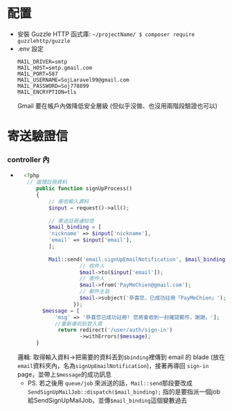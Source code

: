# 配置
- 安裝 Guzzle HTTP 函式庫: `~/projectName/ $ composer require guzzlehttp/guzzle`
- .env 設定
    ```
    MAIL_DRIVER=smtp
    MAIL_HOST=smtp.gmail.com
    MAIL_PORT=587
    MAIL_USERNAME=SojLaravel99@gmail.com
    MAIL_PASSWORD=Soj778899
    MAIL_ENCRYPTION=tls
    ```
    Gmail 要在帳戶內做降低安全層級 (但似乎沒做、也沒用兩階段驗證也可以)
    
# 寄送驗證信
### controller 內
- ```php
    <?php
     // 處理註冊資料
        public function signUpProcess()
        {
            // 接收輸入資料
            $input = request()->all();
         
            // 寄送註冊通知信
            $mail_binding = [
            'nickname' => $input['nickname'],
            'email' => $input['email'],
            ];
          
            Mail::send('email.signUpEmailNotification', $mail_binding, function($mail) use ($input){
                      // 收件人
                      $mail->to($input['email']);
                      // 寄件人
                      $mail->from('PayMeChien@gmail.com');
                      // 郵件主旨
                      $mail->subject('恭喜您，已成功註冊「PayMeChien」');
                    });
          $message = [
              'msg' => '恭喜您已成功註冊! 您將會收到一封確認郵件，謝謝。'];
              //重新導向到登入頁
               return redirect('/user/auth/sign-in')
                      ->withErrors($message);
        }
  ```
  邏輯: 取得輸入資料->把需要的資料丟到`$binding`裡傳到 email 的 blade 
  (放在`email`資料夾內，名為`signUpEmailNotification`)，接著再導回 `sign-in` page，並帶上`$message`的成功訊息
  - PS. 若之後用 `queue/job` 來派送的話，`Mail::send`那段要改成`SendSignUpMailJob::dispatch($mail_binding);`
    指的是要指派一個job給SendSignUpMailJob，並傳`$mail_binding`這個變數過去